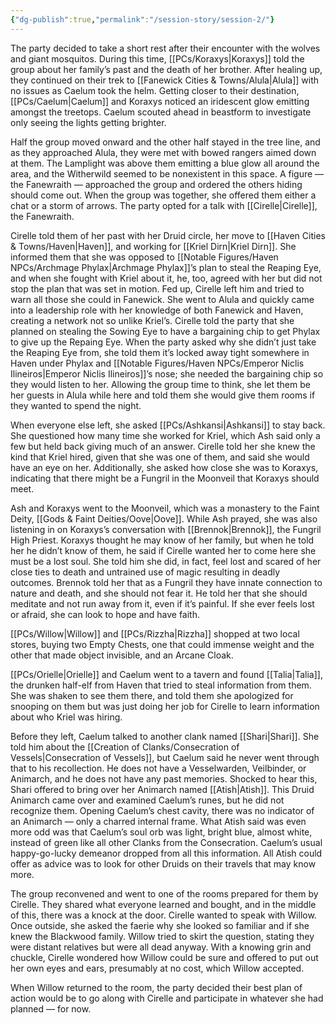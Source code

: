 ```yaml
---
{"dg-publish":true,"permalink":"/session-story/session-2/"}
---
```


The party decided to take a short rest after their encounter with the wolves and giant mosquitos. During this time, [[PCs/Koraxys\|Koraxys]] told the group about her family’s past and the death of her brother. After healing up, they continued on their trek to [[Fanewick Cities & Towns/Alula\|Alula]] with no issues as Caelum took the helm. Getting closer to their destination, [[PCs/Caelum\|Caelum]] and Koraxys noticed an iridescent glow emitting amongst the treetops. Caelum scouted ahead in beastform to investigate only seeing the lights getting brighter.

Half the group moved onward and the other half stayed in the tree line, and as they approached Alula, they were met with bowed rangers aimed down at them. The Lamplight was above them emitting a blue glow all around the area, and the Witherwild seemed to be nonexistent in this space. A figure — the Fanewraith — approached the group and ordered the others hiding should come out. When the group was together, she offered them either a chat or a storm of arrows. The party opted for a talk with [[Cirelle\|Cirelle]], the Fanewraith.

Cirelle told them of her past with her Druid circle, her move to [[Haven Cities & Towns/Haven\|Haven]], and working for [[Kriel Dirn\|Kriel Dirn]]. She informed them that she was opposed to [[Notable Figures/Haven NPCs/Archmage Phylax\|Archmage Phylax]]’s plan to steal the Reaping Eye, and when she fought with Kriel about it, he, too, agreed with her but did not stop the plan that was set in motion. Fed up, Cirelle left him and tried to warn all those she could in Fanewick. She went to Alula and quickly came into a leadership role with her knowledge of both Fanewick and Haven, creating a network not so unlike Kriel’s. Cirelle told the party that she planned on stealing the Sowing Eye to have a bargaining chip to get Phylax to give up the Repaing Eye. When the party asked why she didn’t just take the Reaping Eye from, she told them it’s locked away tight somewhere in Haven under Phylax and [[Notable Figures/Haven NPCs/Emperor Niclis Ilineiros\|Emperor Niclis Ilineiros]]’s nose; she needed the bargaining chip so they would listen to her. Allowing the group time to think, she let them be her guests in Alula while here and told them she would give them rooms if they wanted to spend the night.

When everyone else left, she asked [[PCs/Ashkansi\|Ashkansi]] to stay back. She questioned how many time she worked for Kriel, which Ash said only a few but held back giving much of an answer. Cirelle told her she knew the kind that Kriel hired, given that she was one of them, and said she would have an eye on her. Additionally, she asked how close she was to Koraxys, indicating that there might be a Fungril in the Moonveil that Koraxys should meet.

Ash and Koraxys went to the Moonveil, which was a monastery to the Faint Deity, [[Gods & Faint Deities/Oove\|Oove]]. While Ash prayed, she was also listening in on Koraxys’s conversation with [[Brennok\|Brennok]], the Fungril High Priest. Koraxys thought he may know of her family, but when he told her he didn’t know of them, he said if Cirelle wanted her to come here she must be a lost soul. She told him she did, in fact, feel lost and scared of her close ties to death and untrained use of magic resulting in deadly outcomes. Brennok told her that as a Fungril they have innate connection to nature and death, and she should not fear it. He told her that she should meditate and not run away from it, even if it’s painful. If she ever feels lost or afraid, she can look to hope and have faith.

[[PCs/Willow\|Willow]] and [[PCs/Rizzha\|Rizzha]] shopped at two local stores, buying two Empty Chests, one that could immense weight and the other that made object invisible, and an Arcane Cloak.

[[PCs/Orielle\|Orielle]] and Caelum went to a tavern and found [[Talia\|Talia]], the drunken half-elf from Haven that tried to steal information from them. She was shaken to see them there, and told them she apologized for snooping on them but was just doing her job for Cirelle to learn information about who Kriel was hiring. 

Before they left, Caelum talked to another clank named [[Shari\|Shari]]. She told him about the [[Creation of Clanks/Consecration of Vessels\|Consecration of Vessels]], but Caelum said he never went through that to his recollection. He does not have a Vesselwarden, Veilbinder, or Animarch, and he does not have any past memories. Shocked to hear this, Shari offered to bring over her Animarch named [[Atish\|Atish]]. This Druid Animarch came over and examined Caelum’s runes, but he did not recognize them. Opening Caelum’s chest cavity, there was no indicator of an Animarch — only a charred internal frame. What Atish said was even more odd was that Caelum’s soul orb was light, bright blue, almost white, instead of green like all other Clanks from the Consecration. Caelum’s usual happy-go-lucky demeanor dropped from all this information. All Atish could offer as advice was to look for other Druids on their travels that may know more.

The group reconvened and went to one of the rooms prepared for them by Cirelle. They shared what everyone learned and bought, and in the middle of this, there was a knock at the door. Cirelle wanted to speak with Willow. Once outside, she asked the faerie why she looked so familiar and if she knew the Blackwood family. Willow tried to skirt the question, stating they were distant relatives but were all dead anyway. With a knowing grin and chuckle, Cirelle wondered how Willow could be sure and offered to put out her own eyes and ears, presumably at no cost, which Willow accepted.

When Willow returned to the room, the party decided their best plan of action would be to go along with Cirelle and participate in whatever she had planned — for now.

